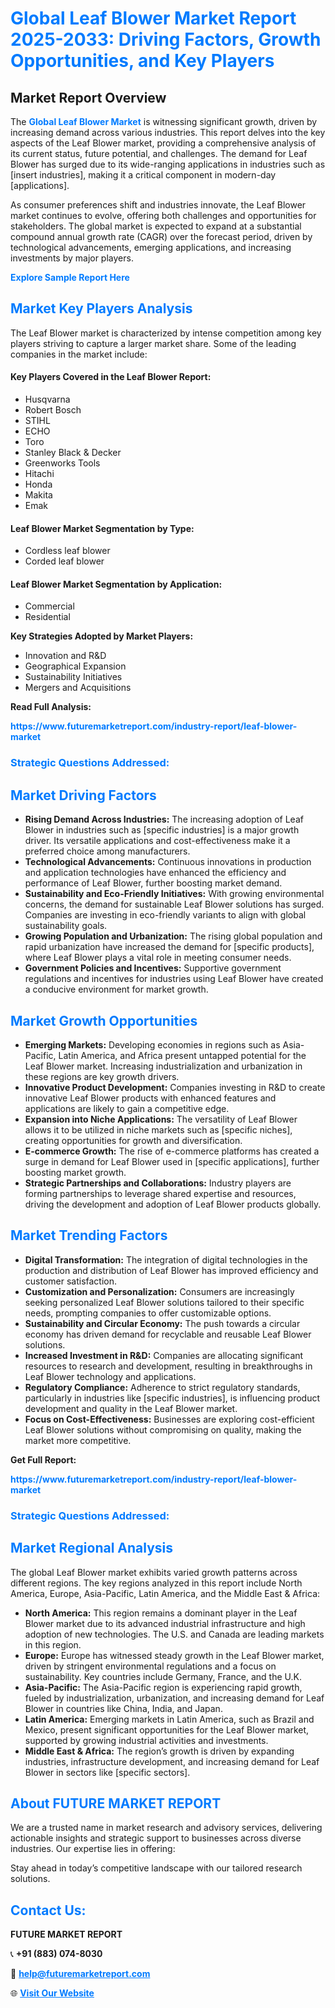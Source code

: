 <h1 style="color: #007BFF;">Global Leaf Blower Market Report 2025-2033: Driving Factors, Growth Opportunities, and Key Players</h1>

<section id="overview">
<h2>Market Report Overview</h2>
<p>The <a href="https://www.futuremarketreport.com/industry-report/leaf-blower-market" style="color: #007BFF; text-decoration: none;"><strong>Global Leaf Blower Market</strong></a> is witnessing significant growth, driven by increasing demand across various industries. This report delves into the key aspects of the Leaf Blower market, providing a comprehensive analysis of its current status, future potential, and challenges. The demand for Leaf Blower has surged due to its wide-ranging applications in industries such as [insert industries], making it a critical component in modern-day [applications].</p>
<p>As consumer preferences shift and industries innovate, the Leaf Blower market continues to evolve, offering both challenges and opportunities for stakeholders. The global market is expected to expand at a substantial compound annual growth rate (CAGR) over the forecast period, driven by technological advancements, emerging applications, and increasing investments by major players.</p>
</section>

<section id="overview">
<p><a href="https://www.futuremarketreport.com/request-sample/reportId=63549" style="color: #007BFF; text-decoration: none;"><strong>Explore Sample Report Here</strong></a></p>
</section>

<section id="key-players">
<h2 style="color: #007BFF;">Market Key Players Analysis</h2>
<p>The Leaf Blower market is characterized by intense competition among key players striving to capture a larger market share. Some of the leading companies in the market include:</p>
<h4>Key Players Covered in the Leaf Blower Report:</h4>
<ul><li>Husqvarna</li><li>Robert Bosch</li><li>STIHL</li><li>ECHO</li><li>Toro</li><li>Stanley Black &amp; Decker</li><li>Greenworks Tools</li><li>Hitachi</li><li>Honda</li><li>Makita</li><li>Emak</li></ul>
<h4>Leaf Blower Market Segmentation by Type:</h4>
<ul><li>Cordless leaf blower</li><li>Corded leaf blower</li></ul>

<h4>Leaf Blower Market Segmentation by Application:</h4>
<ul><li>Commercial</li><li>Residential</li></ul>
<p><strong>Key Strategies Adopted by Market Players:</strong></p>
<ul>
<li>Innovation and R&D</li>
<li>Geographical Expansion</li>
<li>Sustainability Initiatives</li>
<li>Mergers and Acquisitions</li>
</ul>
</section>

<section>
<p><strong>Read Full Analysis: </strong></p><a href="https://www.futuremarketreport.com/industry-report/leaf-blower-market" style="color: #007BFF; text-decoration: none;"><strong>https://www.futuremarketreport.com/industry-report/leaf-blower-market</strong></a>
<h3 style="color: #007BFF;">Strategic Questions Addressed:</h3>
</section>

<section id="driving-factors">
<h2 style="color: #007BFF;">Market Driving Factors</h2>
<ul>
<li><strong>Rising Demand Across Industries:</strong> The increasing adoption of Leaf Blower in industries such as [specific industries] is a major growth driver. Its versatile applications and cost-effectiveness make it a preferred choice among manufacturers.</li>
<li><strong>Technological Advancements:</strong> Continuous innovations in production and application technologies have enhanced the efficiency and performance of Leaf Blower, further boosting market demand.</li>
<li><strong>Sustainability and Eco-Friendly Initiatives:</strong> With growing environmental concerns, the demand for sustainable Leaf Blower solutions has surged. Companies are investing in eco-friendly variants to align with global sustainability goals.</li>
<li><strong>Growing Population and Urbanization:</strong> The rising global population and rapid urbanization have increased the demand for [specific products], where Leaf Blower plays a vital role in meeting consumer needs.</li>
<li><strong>Government Policies and Incentives:</strong> Supportive government regulations and incentives for industries using Leaf Blower have created a conducive environment for market growth.</li>
</ul>
</section>

<section id="growth-opportunities">
<h2 style="color: #007BFF;">Market Growth Opportunities</h2>
<ul>
<li><strong>Emerging Markets:</strong> Developing economies in regions such as Asia-Pacific, Latin America, and Africa present untapped potential for the Leaf Blower market. Increasing industrialization and urbanization in these regions are key growth drivers.</li>
<li><strong>Innovative Product Development:</strong> Companies investing in R&D to create innovative Leaf Blower products with enhanced features and applications are likely to gain a competitive edge.</li>
<li><strong>Expansion into Niche Applications:</strong> The versatility of Leaf Blower allows it to be utilized in niche markets such as [specific niches], creating opportunities for growth and diversification.</li>
<li><strong>E-commerce Growth:</strong> The rise of e-commerce platforms has created a surge in demand for Leaf Blower used in [specific applications], further boosting market growth.</li>
<li><strong>Strategic Partnerships and Collaborations:</strong> Industry players are forming partnerships to leverage shared expertise and resources, driving the development and adoption of Leaf Blower products globally.</li>
</ul>
</section>

<section id="trending-factors">
<h2 style="color: #007BFF;">Market Trending Factors</h2>
<ul>
<li><strong>Digital Transformation:</strong> The integration of digital technologies in the production and distribution of Leaf Blower has improved efficiency and customer satisfaction.</li>
<li><strong>Customization and Personalization:</strong> Consumers are increasingly seeking personalized Leaf Blower solutions tailored to their specific needs, prompting companies to offer customizable options.</li>
<li><strong>Sustainability and Circular Economy:</strong> The push towards a circular economy has driven demand for recyclable and reusable Leaf Blower solutions.</li>
<li><strong>Increased Investment in R&D:</strong> Companies are allocating significant resources to research and development, resulting in breakthroughs in Leaf Blower technology and applications.</li>
<li><strong>Regulatory Compliance:</strong> Adherence to strict regulatory standards, particularly in industries like [specific industries], is influencing product development and quality in the Leaf Blower market.</li>
<li><strong>Focus on Cost-Effectiveness:</strong> Businesses are exploring cost-efficient Leaf Blower solutions without compromising on quality, making the market more competitive.</li>
</ul>
</section>

<section>
<p><strong>Get Full Report: </strong></p><a href="https://www.futuremarketreport.com/industry-report/leaf-blower-market" style="color: #007BFF; text-decoration: none;"><strong>https://www.futuremarketreport.com/industry-report/leaf-blower-market</strong></a>
<h3 style="color: #007BFF;">Strategic Questions Addressed:</h3>
</section>


<section id="regional-analysis">
<h2 style="color: #007BFF;">Market Regional Analysis</h2>
<p>The global Leaf Blower market exhibits varied growth patterns across different regions. The key regions analyzed in this report include North America, Europe, Asia-Pacific, Latin America, and the Middle East & Africa:</p>
<ul>
<li><strong>North America:</strong> This region remains a dominant player in the Leaf Blower market due to its advanced industrial infrastructure and high adoption of new technologies. The U.S. and Canada are leading markets in this region.</li>
<li><strong>Europe:</strong> Europe has witnessed steady growth in the Leaf Blower market, driven by stringent environmental regulations and a focus on sustainability. Key countries include Germany, France, and the U.K.</li>
<li><strong>Asia-Pacific:</strong> The Asia-Pacific region is experiencing rapid growth, fueled by industrialization, urbanization, and increasing demand for Leaf Blower in countries like China, India, and Japan.</li>
<li><strong>Latin America:</strong> Emerging markets in Latin America, such as Brazil and Mexico, present significant opportunities for the Leaf Blower market, supported by growing industrial activities and investments.</li>
<li><strong>Middle East & Africa:</strong> The region’s growth is driven by expanding industries, infrastructure development, and increasing demand for Leaf Blower in sectors like [specific sectors].</li>
</ul>
</section>

<footer>
<h2 style="color: #007BFF;">About FUTURE MARKET REPORT</h2>
<p>We are a trusted name in market research and advisory services, delivering actionable insights and strategic support to businesses across diverse industries. Our expertise lies in offering:</p>

<p>Stay ahead in today’s competitive landscape with our tailored research solutions.</p>

<h2 style="color: #007BFF;">Contact Us:</h2>
<p><strong>FUTURE MARKET REPORT</strong></p>
<p>📞 <strong>+91 (883) 074-8030</strong></p>
<p>📧 <strong><a href="mailto:help@futuremarketreport.com" style="color: #007BFF;">help@futuremarketreport.com</a></strong></p>
<p>🌐 <strong><a href="https://www.futuremarketreport.com/" style="color: #007BFF;">Visit Our Website</a></strong></p>
</footer>